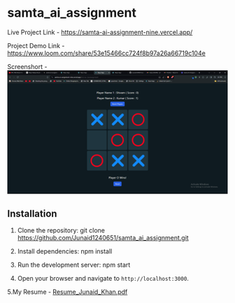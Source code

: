 # samta_ai_assignment

Live Project Link - https://samta-ai-assignment-nine.vercel.app/

Project Demo Link - https://www.loom.com/share/53e15466cc724f8b97a26a66719c104e

Screenshort - ![alt text](image.png)

## Installation

1. Clone the repository:
   git clone https://github.com/Junaid1240651/samta_ai_assignment.git

2. Install dependencies:
   npm install

3. Run the development server:
   npm start

4. Open your browser and navigate to `http://localhost:3000`.

5.My Resume - 
[Resume_Junaid_Khan.pdf](https://github.com/user-attachments/files/15525874/Resume_Junaid_Khan.pdf)
